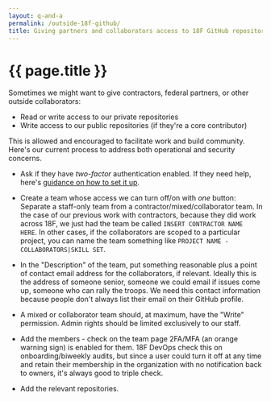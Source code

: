 ```yaml
---
layout: q-and-a
permalink: /outside-18f-github/
title: Giving partners and collaborators access to 18F GitHub repositories
---
```

# {{ page.title }}

Sometimes we might want to give contractors, federal partners, or other outside collaborators:

* Read or write access to our private repositories
* Write access to our public repositories (if they're a core contributor)

This is allowed and encouraged to facilitate work and build community. Here's our current process to address both operational and security concerns.

* Ask if they have *two-factor* authentication enabled. If they need help, here's [guidance on how to set it up](https://help.github.com/articles/configuring-two-factor-authentication-via-a-totp-mobile-app).

* Create a team whose access we can turn off/on with _one_ button: Separate a staff-only team from a contractor/mixed/collaborator team. In the case of our previous work with contractors, because they did work across 18F, we just had the team be called `INSERT CONTRACTOR NAME HERE`. In other cases, if the collaborators are scoped to a particular project, you can name the team something like `PROJECT NAME - COLLABORATORS|SKILL SET`.

* In the "Description" of the team, put something reasonable plus a point of contact email address for the collaborators, if relevant. Ideally this is the address of someone senior, someone we could email if issues come up, someone who can rally the troops. We need this contact information because people don't always list their email on their GitHub profile.

* A mixed or collaborator team should, at maximum, have the "Write" permission. Admin rights should be limited exclusively to our staff.

* Add the members - check on the team page 2FA/MFA (an orange warning sign) is enabled for them. 18F DevOps check this on onboarding/biweekly audits, but since a user could turn it off at any time and retain their membership in the organization with no notification back to owners, it's always good to triple check.

* Add the relevant repositories. 
